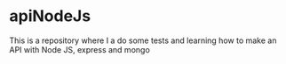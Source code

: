 # apiNodeJs

This is a repository where I a do some tests and learning how to make an API with Node JS, express and mongo
